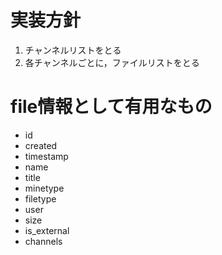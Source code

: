 # 実装方針

1. チャンネルリストをとる
2. 各チャンネルごとに，ファイルリストをとる

# file情報として有用なもの

* id
* created
* timestamp
* name
* title
* minetype
* filetype
* user
* size
* is_external
* channels
